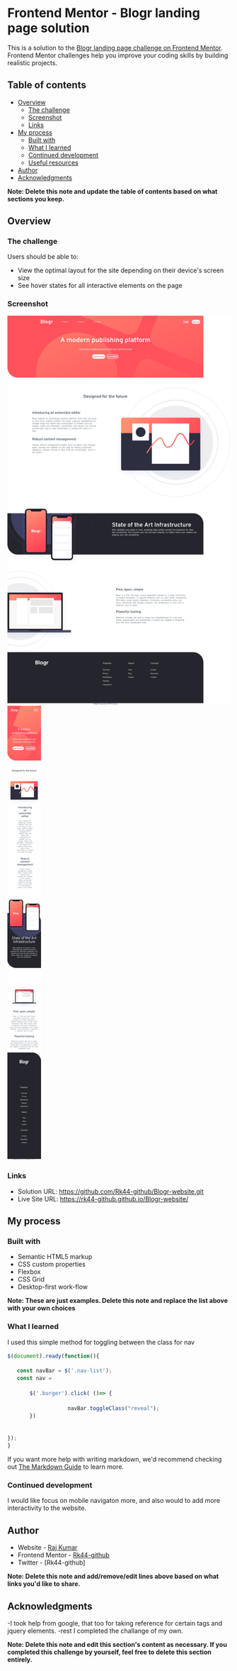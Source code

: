 # Frontend Mentor - Blogr landing page solution

This is a solution to the [Blogr landing page challenge on Frontend Mentor](https://www.frontendmentor.io/challenges/blogr-landing-page-EX2RLAApP). Frontend Mentor challenges help you improve your coding skills by building realistic projects. 

## Table of contents

- [Overview](#overview)
  - [The challenge](#the-challenge)
  - [Screenshot](#screenshot)
  - [Links](#links)
- [My process](#my-process)
  - [Built with](#built-with)
  - [What I learned](#what-i-learned)
  - [Continued development](#continued-development)
  - [Useful resources](#useful-resources)
- [Author](#author)
- [Acknowledgments](#acknowledgments)

**Note: Delete this note and update the table of contents based on what sections you keep.**

## Overview

### The challenge

Users should be able to:

- View the optimal layout for the site depending on their device's screen size
- See hover states for all interactive elements on the page

### Screenshot

![](./Screenshot-1.png)
![](./Screenshot-2.png)


### Links

- Solution URL: https://github.com/Rk44-github/Blogr-website.git
- Live Site URL: https://rk44-github.github.io/Blogr-website/

## My process

### Built with

- Semantic HTML5 markup
- CSS custom properties
- Flexbox
- CSS Grid
- Desktop-first work-flow

**Note: These are just examples. Delete this note and replace the list above with your own choices**

### What I learned

I used this simple method for toggling between the class for nav


```js
$(document).ready(function(){
       
   const navBar = $('.nav-list');
   const nav = 
        
       $('.burger').click( ()=> {
         
                   navBar.toggleClass("reveal");
       })
  

});
}
```

If you want more help with writing markdown, we'd recommend checking out [The Markdown Guide](https://www.markdownguide.org/) to learn more.



### Continued development
I would like focus on mobile navigaton more, and also would to add more interactivity to the website.


## Author

- Website - [Raj Kumar](https://www.your-site.com)
- Frontend Mentor - [Rk44-github](https://www.frontendmentor.io/Rk44-github)
- Twitter - [Rk44-github]

**Note: Delete this note and add/remove/edit lines above based on what links you'd like to share.**

## Acknowledgments

-I took help from google, that too for taking reference for certain tags and jquery elements.
-rest I completed the challange of my own.

**Note: Delete this note and edit this section's content as necessary. If you completed this challenge by yourself, feel free to delete this section entirely.**
